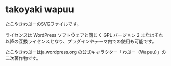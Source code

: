 takoyaki wapuu
=====

たこやきわぷーのSVGファイルです。

ライセンスは WordPress ソフトウェアと同じく GPL バージョン 2 またはそれ以降の互換ライセンスとなり、プラグインやテーマ内での使用も可能です。

たこやきわぷーはja.wordpress.org の公式キャラクター「わぷー（Wapuu）」の二次著作物です。

[linkref]: http://ja.wordpress.org/about-wp-ja/wapuu/ "わぷー（Wapuu）"
[linkref]: https://github.com/jawordpressorg/wapuu "わぷー（Wapuu）　svgファイル"